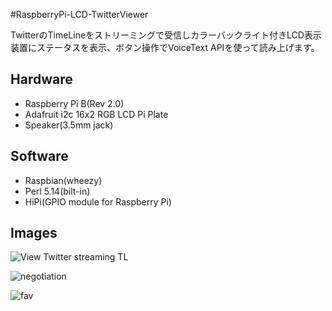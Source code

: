#RaspberryPi-LCD-TwitterViewer

TwitterのTimeLineをストリーミングで受信しカラーバックライト付きLCD表示装置にステータスを表示、ボタン操作でVoiceText APIを使って読み上げます。

## Hardware

* Raspberry Pi B(Rev 2.0)
* Adafruit i2c 16x2 RGB LCD Pi Plate
* Speaker(3.5mm jack)

## Software

* Raspbian(wheezy)
* Perl 5.14(bilt-in)
* HiPi(GPIO module for Raspberry Pi)

## Images

![View Twitter streaming TL](https://github.com/CLCL/RaspberryPi-LCD-TwitterViewer/wiki/images/img1.jpg)

![negotiation](https://github.com/CLCL/RaspberryPi-LCD-TwitterViewer/wiki/images/img2.jpg)

![fav](https://github.com/CLCL/RaspberryPi-LCD-TwitterViewer/wiki/images/img3.jpg)

